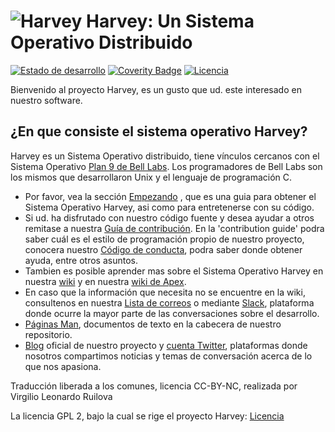 ![Harvey](https://harvey-os.org/img/harvey-os-logo.png)
Harvey: Un Sistema Operativo Distribuido
=====
[![Estado de desarrollo](https://travis-ci.org/Harvey-OS/harvey.svg?branch=master)](https://travis-ci.org/Harvey-OS/harvey)
[![Coverity Badge](https://scan.coverity.com/projects/5328/badge.svg)](https://scan.coverity.com/projects/5328)
[![Licencia](https://img.shields.io/aur/license/yaourt.svg)](https://github.com/Harvey-OS/harvey/blob/master/LICENSE.gpl)

Bienvenido al proyecto Harvey, es un gusto que ud. este interesado en nuestro software.

## ¿En que consiste el sistema operativo Harvey?

Harvey es un Sistema Operativo distribuido, tiene vínculos cercanos con el Sistema Operativo [Plan 9 de Bell Labs](https://en.wikipedia.org/wiki/Plan_9_from_Bell_Labs). Los programadores de Bell Labs son los mismos que desarrollaron Unix y el lenguaje de programación C.

- Por favor, vea la sección 
  [Empezando](https://github.com/Harvey-OS/harvey/wiki/Getting-Started)
  , que es una guia para obtener el Sistema Operativo Harvey, asi como para entretenerse con su código.
- Si ud. ha disfrutado con nuestro código fuente y desea ayudar a otros remitase a nuestra 
  [Guía de contribución](https://github.com/Harvey-OS/harvey/blob/master/CONTRIBUTING.md).
  En la 'contribution guide' podra saber cuál es el estilo de programación propio de nuestro proyecto, conocera nuestro 
  [Código de conducta](https://github.com/Harvey-OS/harvey/wiki/Code-of-Conduct),
  podra saber donde obtener ayuda, entre otros asuntos.
- Tambien es posible aprender mas sobre el Sistema Operativo Harvey en nuestra 
  [wiki](https://github.com/Harvey-OS/harvey/wiki) y en nuestra 
  [wiki de Apex](https://github.com/Harvey-OS/apex/wiki).
- En caso que la información que necesita no se encuentre en la wiki, consultenos en nuestra 
  [Lista de correos](https://groups.google.com/forum/#!forum/harvey) o mediante 
  [Slack](https://harvey-slack.herokuapp.com/), plataforma donde ocurre la mayor parte de las conversaciones sobre el desarrollo.
- [Páginas Man](https://sevki.io/harvey/sys/man/1/0intro), documentos de texto en la cabecera de nuestro repositorio.
- [Blog](https://blog.harvey-os.org) oficial de nuestro proyecto y 
  [cuenta Twitter](https://twitter.com/harvey_os), plataformas donde nosotros compartimos noticias y temas de conversación acerca de lo que nos apasiona.

Traducción liberada a los comunes, licencia CC-BY-NC, realizada por Virgilio Leonardo Ruilova

La licencia GPL 2, bajo la cual se rige el proyecto Harvey: [Licencia](https://github.com/Harvey-OS/harvey/blob/master/LICENSE.gpl)

